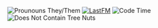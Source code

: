 ![Prounouns They/Them](https://img.shields.io/static/v1?label=pronouns&message=they/them&color=511c92&style=for-the-badge)
[![LastFM](https://badges.lastfm.workers.dev/last-played?user=kaitiggy&style=for-the-badge&color=511c92)](https://last.fm/user/kaitiggy)
![Code Time](https://img.shields.io/endpoint?style=for-the-badge&url=https://codetime-api.datreks.com/badge/1896?logoColor=white%26project=%26recentMS=0%26showProject=false&color=511c92)
![Does Not Contain Tree Nuts](https://img.shields.io/static/v1?label=does%20not%20contain&message=tree%20nuts&color=7a80ff&style=for-the-badge)
